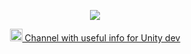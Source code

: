 <p align="center">
  <img src="https://capsule-render.vercel.app/api?type=waving&color=gradient&text=Tim%20Hub!&height=300&section=header&fontSize=90"/>
</p>

<p align="center">
  <a href="https://t.me/useful_unity">
    <img height="20" src="https://upload.wikimedia.org/wikipedia/commons/thumb/8/82/Telegram_logo.svg/2048px-Telegram_logo.svg.png"/>
    Channel with useful info for Unity dev
  </a>
</p>
